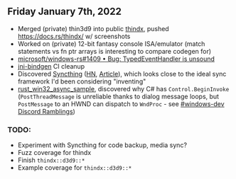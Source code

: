 ## Friday January 7th, 2022
*   Merged (private) thin3d9 into public [thindx](https://github.com/MaulingMonkey/thindx), pushed <https://docs.rs/thindx/> w/ screenshots
*   Worked on (private) 12-bit fantasy console ISA/emulator (match statements vs fn ptr arrays is interesting to compare codegen for)
*   [microsoft/windows-rs#1409 • Bug: TypedEventHandler is unsound](https://github.com/microsoft/windows-rs/issues/1409)
*   [jni-bindgen](https://github.com/MaulingMonkey/jni-bindgen) CI cleanup
*   Discovered [Syncthing](https://syncthing.net/) \([HN](https://news.ycombinator.com/item?id=29837696), [Article](https://tonsky.me/blog/syncthing/)\),
    which looks close to the ideal sync framework I'd been considering "inventing"
*   [rust_win32_async_sample](https://github.com/MaulingMonkey/rust_win32_async_sample/blob/master/src/main.rs), discovered why C# has `Control.BeginInvoke`
    \(`PostThreadMessage`  is unreliable thanks to dialog message loops, but `PostMessage` to an HWND can dispatch to `WndProc` - see [#windows-dev Discord Ramblings](https://discord.com/channels/273534239310479360/583054410670669833/928069858682355733)\)

### TODO:
*   Experiment with Syncthing for code backup, media sync?
*   Fuzz coverage for thindx
*   Finish `thindx::d3d9::*`
*   Example coverage for `thindx::d3d9::*`

